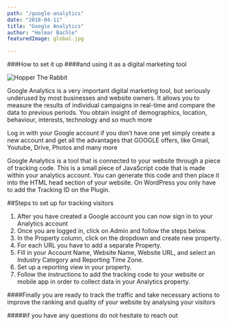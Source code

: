 ```yaml
---
path: "/google-analytics"
date: "2018-04-11"
title: "Google Analytics"
author: "Helmar Bachle"
featuredImage: global.jpg

---
```


###How to set it up 
####and using it as a digital marketing tool

![Hopper The Rabbit](./global.jpg)

Google Analytics is a very important digital marketing tool, but seriously underused by most businesses and website owners. It allows you to measure the results of individual campaigns in real-time and compare the data to previous periods. You obtain insight of demographics, location, behaviour, interests, technology and so much more

Log in with your Google account if you don’t have one yet simply create a new account and get all the advantages that GOOGLE offers, like Gmail, Youtube, Drive, Photos and many more



Google Analytics is a tool that is connected to your website through a piece of tracking code. This is a small piece of JavaScript code that is made within your analytics account. You can generate this code and then place it into the HTML head section of your website. On WordPress you only have to add the Tracking ID on the Plugin.

##Steps to set up for tracking visitors

1. After you have created a Google account you can now sign in to your Analytics account
2. Once you are logged in, click on Admin and follow the steps below.
3. In the Property column, click on the dropdown and create new property.
4. For each URL you have to add a separate Property.
5. Fill in your Account Name, Website Name, Website URL, and select an Industry Category and Reporting Time Zone.
6. Set up a reporting view in your property.
7. Follow the instructions to add the tracking code to your website or mobile app in order to collect data in your Analytics property.

####Finally you are ready to track the traffic and take necessary actions to improve the ranking and quality of your website by analysing your visitors

#####if you have any questions do not hesitate to reach out